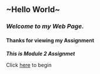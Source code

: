 ## ~Hello World~

### **_Welcome to my Web Page._**

#### Thanks for viewing my Assignment

**_This is Module 2 Assignmet_**

Click [here](index.html) to begin
